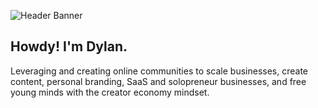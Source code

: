 ![Header Banner](https://user-images.githubusercontent.com/6586811/212342323-3ed4c52c-f1dc-4e5b-88ec-453402c503ee.png)

## Howdy! I'm Dylan.

Leveraging and creating online communities to scale businesses, create content, personal branding, SaaS and solopreneur businesses, and free young minds with the creator economy mindset.
